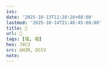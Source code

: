 ```yaml
---
ivs:
date: '2025-10-13T11:28:26+08:00'
lastmod: '2025-10-14T21:46:45-08:00'
title: 󰝂
url: 󰝂
tags: [瓃, 瓃]
hex: 74C3
src: GHZR, DCCV
note:
---
```

